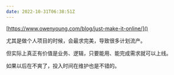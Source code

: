 ```yaml
---
date: 2022-10-31T06:38:51Z
---
```


[https://www.owenyoung.com/blog/just-make-it-online/]()

尤其是做个人项目的时候，会最求完美，导致很多计划流产。

但实际上真正有价值是业务、逻辑，只要能用、能完成需求就可以上线。

如果以后在不爽了，投入时间在维护也是不错的。